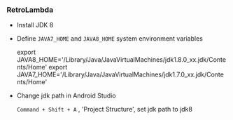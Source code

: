 ### RetroLambda ###

- Install JDK 8
- Define `JAVA7_HOME` and `JAVA8_HOME` system environment variables
    
    export JAVA8_HOME='/Library/Java/JavaVirtualMachines/jdk1.8.0_xx.jdk/Contents/Home'
    export JAVA7_HOME='/Library/Java/JavaVirtualMachines/jdk1.7.0_xx.jdk/Contents/Home'
    
- Change jdk path in Android Studio

    `Command + Shift + A` , 'Project Structure', set jdk path to jdk8
